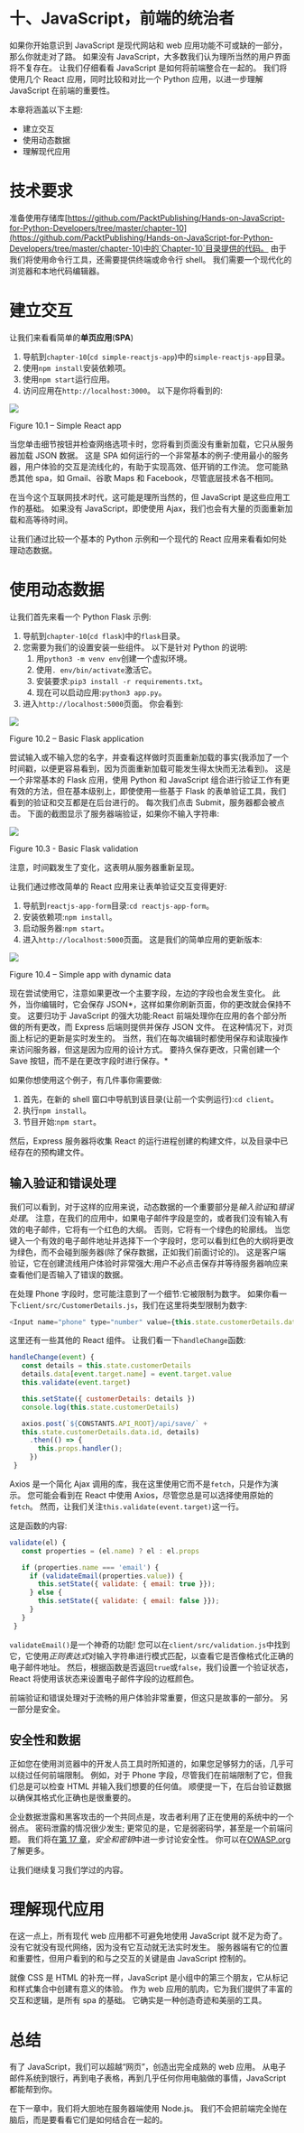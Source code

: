# 十、JavaScript，前端的统治者

如果你开始意识到 JavaScript 是现代网站和 web 应用功能不可或缺的一部分，那么你就走对了路。 如果没有 JavaScript，大多数我们认为理所当然的用户界面将不复存在。 让我们仔细看看 JavaScript 是如何将前端整合在一起的。 我们将使用几个 React 应用，同时比较和对比一个 Python 应用，以进一步理解 JavaScript 在前端的重要性。

本章将涵盖以下主题:

*   建立交互
*   使用动态数据
*   理解现代应用

# 技术要求

准备使用存储库[https://github.com/PacktPublishing/Hands-on-JavaScript-for-Python-Developers/tree/master/chapter-10](https://github.com/PacktPublishing/Hands-on-JavaScript-for-Python-Developers/tree/master/chapter-10)中的`Chapter-10`目录提供的代码。 由于我们将使用命令行工具，还需要提供终端或命令行 shell。 我们需要一个现代化的浏览器和本地代码编辑器。

# 建立交互

让我们来看看简单的**单页应用**(**SPA**)

1.  导航到`chapter-10`(`cd simple-reactjs-app`)中的`simple-reactjs-app`目录。
2.  使用`npm install`安装依赖项。
3.  使用`npm start`运行应用。
4.  访问应用在`http://localhost:3000`。 以下是你将看到的:

![](img/2ab2abff-d8e7-4629-b096-18ce5772a770.png)

Figure 10.1 – Simple React app

当您单击细节按钮并检查网络选项卡时，您将看到页面没有重新加载，它只从服务器加载 JSON 数据。 这是 SPA 如何运行的一个非常基本的例子:使用最小的服务器，用户体验的交互是流线化的，有助于实现高效、低开销的工作流。 您可能熟悉其他 spa，如 Gmail、谷歌 Maps 和 Facebook，尽管底层技术各不相同。

在当今这个互联网技术时代，这可能是理所当然的，但 JavaScript 是这些应用工作的基础。 如果没有 JavaScript，即使使用 Ajax，我们也会有大量的页面重新加载和高等待时间。

让我们通过比较一个基本的 Python 示例和一个现代的 React 应用来看看如何处理动态数据。

# 使用动态数据

让我们首先来看一个 Python Flask 示例:

1.  导航到`chapter-10`(`cd flask`)中的`flask`目录。
2.  您需要为我们的设置安装一些组件。 以下是针对 Python 的说明:
    1.  用`python3 -m venv env`创建一个虚拟环境。
    2.  使用`. env/bin/activate`激活它。
    3.  安装要求:`pip3 install -r requirements.txt`。
    4.  现在可以启动应用:`python3 app.py`。
3.  进入`http://localhost:5000`页面。 你会看到:

![](img/2ca6bb7c-1df9-4cba-8575-cfb6ee5ad305.png)

Figure 10.2 – Basic Flask application

尝试输入或不输入您的名字，并查看这样做时页面重新加载的事实(我添加了一个时间戳，以便更容易看到，因为页面重新加载可能发生得太快而无法看到)。 这是一个非常基本的 Flask 应用，使用 Python 和 JavaScript 组合进行验证工作有更有效的方法，但在基本级别上，即使使用一些基于 Flask 的表单验证工具，我们看到的验证和交互都是在后台进行的。 每次我们点击 Submit，服务器都会被点击。 下面的截图显示了服务器端验证，如果你不输入字符串:

![](img/8928d486-d5e2-499b-81e1-a0f56af3f9c1.png)

Figure 10.3 - Basic Flask validation

注意，时间戳发生了变化，这表明从服务器重新呈现。

让我们通过修改简单的 React 应用来让表单验证交互变得更好:

1.  导航到`reactjs-app-form`目录:`cd reactjs-app-form`。
2.  安装依赖项:`npm install`。
3.  启动服务器:`npm start`。
4.  进入`http://localhost:5000`页面。 这是我们的简单应用的更新版本:

![](img/9536ba0a-56b9-4802-bca2-47e41675bbc8.png)

Figure 10.4 – Simple app with dynamic data

现在尝试使用它，注意如果更改一个主要字段，左边的字段也会发生变化。 此外，当你编辑时，它会保存 JSON*，这样如果你刷新页面，你的更改就会保持不变。 这要归功于 JavaScript 的强大功能:React 前端处理你在应用的各个部分所做的所有更改，而 Express 后端则提供并保存 JSON 文件。 在这种情况下，对页面上标记的更新是实时发生的。 当然，我们在每次编辑时都使用保存和读取操作来访问服务器，但这是因为应用的设计方式。 要持久保存更改，只需创建一个 Save 按钮，而不是在更改字段时进行保存。*

如果你想使用这个例子，有几件事你需要做:

1.  首先，在新的 shell 窗口中导航到该目录(让前一个实例运行):`cd client`。
2.  执行`npm install`。
3.  节目开始:`npm start`。

然后，Express 服务器将收集 React 的运行进程创建的构建文件，以及目录中已经存在的预构建文件。

## 输入验证和错误处理

我们可以看到，对于这样的应用来说，动态数据的一个重要部分是*输入验证*和*错误处理*。 注意，在我们的应用中，如果电子邮件字段是空的，或者我们没有输入有效的电子邮件，它将有一个红色的大纲。 否则，它将有一个绿色的轮廓线。 当您键入一个有效的电子邮件地址并选择下一个字段时，您可以看到红色的大纲将更改为绿色，而不会碰到服务器(除了保存数据，正如我们前面讨论的)。 这是客户端验证，它在创建流线用户体验时非常强大:用户不必点击保存并等待服务器响应来查看他们是否输入了错误的数据。

在处理 Phone 字段时，您可能注意到了一个细节:它被限制为数字。 如果你看一下`client/src/CustomerDetails.js`，我们在这里将类型限制为数字:

```js
<Input name="phone" type="number" value={this.state.customerDetails.data.phone || ''} onChange={this.handleChange} />
```

这里还有一些其他的 React 组件。 让我们看一下`handleChange`函数:

```js
handleChange(event) {
   const details = this.state.customerDetails
   details.data[event.target.name] = event.target.value
   this.validate(event.target)

   this.setState({ customerDetails: details })
   console.log(this.state.customerDetails)

   axios.post(`${CONSTANTS.API_ROOT}/api/save/` + 
   this.state.customerDetails.data.id, details)
     .then(() => {
       this.props.handler();
     })
 }
```

Axios 是一个简化 Ajax 调用的库，我在这里使用它而不是`fetch`，只是作为演示。 您可能会看到在 React 中使用 Axios，尽管您总是可以选择使用原始的`fetch`。 然而，让我们关注`this.validate(event.target)`这一行。

这是函数的内容:

```js
validate(el) {
   const properties = (el.name) ? el : el.props

   if (properties.name === 'email') {
     if (validateEmail(properties.value)) {
       this.setState({ validate: { email: true }});
     } else {
       this.setState({ validate: { email: false }});
     }
   }
 }
```

`validateEmail()`是一个神奇的功能! 您可以在`client/src/validation.js`中找到它，它使用*正则表达式*对输入字符串进行模式匹配，以查看它是否像格式化正确的电子邮件地址。 然后，根据函数是否返回`true`或`false`，我们设置一个验证状态，React 将使用该状态来设置电子邮件字段的边框颜色。

前端验证和错误处理对于流畅的用户体验非常重要，但这只是故事的一部分。 另一部分是安全。

## 安全性和数据

正如您在使用浏览器中的开发人员工具时所知道的，如果您足够努力的话，几乎可以绕过任何前端限制。 例如，对于 Phone 字段，尽管我们在前端限制了它，但我们总是可以检查 HTML 并输入我们想要的任何值。 顺便提一下，在后台验证数据以确保其格式化正确也是很重要的。

企业数据泄露和黑客攻击的一个共同点是，攻击者利用了正在使用的系统中的一个弱点。 密码泄露的情况很少发生; 更常见的是，它是弱密码学，甚至是一个前端问题。 我们将在[第 17 章](17.html)，*安全和密钥*中进一步讨论安全性。 你可以在[OWASP.org](https://OWASP.org)了解更多。

让我们继续复习我们学过的内容。

# 理解现代应用

在这一点上，所有现代 web 应用都不可避免地使用 JavaScript 就不足为奇了。 没有它就没有现代网络，因为没有它互动就无法实时发生。 服务器端有它的位置和重要性，但用户看到的和与之交互的关键是由 JavaScript 控制的。

就像 CSS 是 HTML 的补充一样，JavaScript 是小组中的第三个朋友，它从标记和样式集合中创建有意义的体验。 作为 web 应用的肌肉，它为我们提供了丰富的交互和逻辑，是所有 spa 的基础。 它确实是一种创造奇迹和美丽的工具。

# 总结

有了 JavaScript，我们可以超越“网页”，创造出完全成熟的 web 应用。 从电子邮件系统到银行，再到电子表格，再到几乎任何你用电脑做的事情，JavaScript 都能帮到你。

在下一章中，我们将大胆地在服务器端使用 Node.js。 我们不会把前端完全抛在脑后，而是要看看它们是如何结合在一起的。